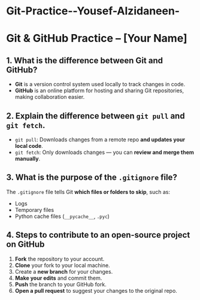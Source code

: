 # Git-Practice--Yousef-Alzidaneen-
# Git & GitHub Practice – [Your Name]

## 1. What is the difference between Git and GitHub?

- **Git** is a version control system used locally to track changes in code.
- **GitHub** is an online platform for hosting and sharing Git repositories, making collaboration easier.

## 2. Explain the difference between `git pull` and `git fetch`.

- `git pull`: Downloads changes from a remote repo **and updates your local code**.
- `git fetch`: Only downloads changes — you can **review and merge them manually**.

## 3. What is the purpose of the `.gitignore` file?

The `.gitignore` file tells Git **which files or folders to skip**, such as:
- Logs
- Temporary files
- Python cache files (`__pycache__`, `.pyc`)

## 4. Steps to contribute to an open-source project on GitHub

1. **Fork** the repository to your account.
2. **Clone** your fork to your local machine.
3. Create a **new branch** for your changes.
4. **Make your edits** and commit them.
5. **Push** the branch to your GitHub fork.
6. **Open a pull request** to suggest your changes to the original repo.
